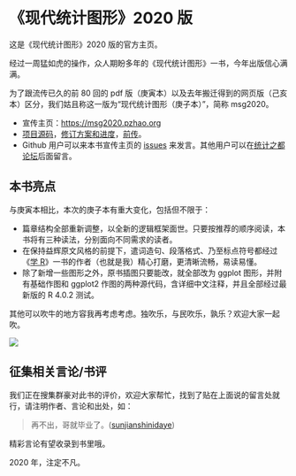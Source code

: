 # 《现代统计图形》2020 版

这是《现代统计图形》2020 版的官方主页。

经过一周猛如虎的操作，众人期盼多年的《现代统计图形》一书，今年出版信心满满。

为了跟流传已久的前 80 回的 pdf 版（庚寅本）以及去年搬迁得到的网页版（己亥本）区分，我们姑且称这一版为“现代统计图形（庚子本）”，简称 msg2020。

- 宣传主页：<https://msg2020.pzhao.org>
- [项目源码](https://github.com/XiangyunHuang/MSG-Book/tree/edition1)，[修订方案和进度](https://github.com/XiangyunHuang/MSG-Book/issues/88)，[前传](https://d.cosx.org/d/420857)。
- Github 用户可以来本书宣传主页的 [issues](https://github.com/pzhaonet/msg2020/issues) 来发言。其他用户可以在[统计之都论坛](https://d.cosx.org/d/421648)后面留言。

## 本书亮点

与庚寅本相比，本次的庚子本有重大变化，包括但不限于：

- 篇章结构全部重新调整，以全新的逻辑框架面世。只要按推荐的顺序阅读，本书将有三种读法，分别面向不同需求的读者。
- 在保持益辉原文风格的前提下，遣词造句、段落格式、乃至标点符号都经过《[学 R](https://xuer.pzhao.org)》一书的作者（也就是我）精心打磨，更清晰流畅，易读易懂。
- 除了新增一些图形之外，原书插图只要能改，就全部改为 ggplot 图形，并附有基础作图和 ggplot2 作图的两种源代码，含详细中文注释，并且全部经过最新版的 R 4.0.2 测试。

其他可以吹牛的地方容我再考虑考虑。独吹乐，与民吹乐，孰乐？欢迎大家一起吹。

[![](https://msg2020.pzhao.org/image/msg2020-outline.png)](https://msg2020.pzhao.org/image/msg2020-outline.png)

## 征集相关言论/书评

我们正在搜集群豪对此书的评价，欢迎大家帮忙，找到了贴在上面说的留言处就行，请注明作者、言论和出处，如：

> 再不出，哥就毕业了。([sunjianshinidaye](https://d.cosx.org/d/106696-106696/11))

精彩言论有望收录到书里哦。

2020 年，注定不凡。
